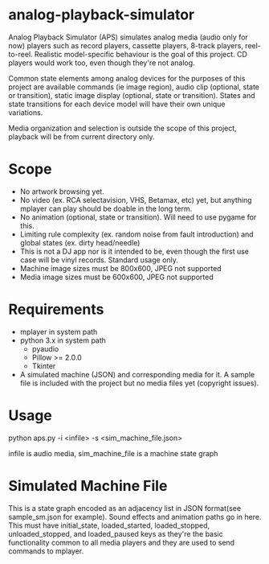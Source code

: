 # analog-playback-simulator

Analog Playback Simulator (APS) simulates analog media (audio only for now) players such as record players, cassette players, 8-track players, reel-to-reel. Realistic model-specific behaviour is the goal of this project. CD players would work too, even though they're not analog.

Common state elements among analog devices for the purposes of this project are available commands (ie image region), audio clip (optional, state or transition), static image display (optional, state or transition). States and state transitions for each device model will have their own unique variations.

Media organization and selection is outside the scope of this project, playback will be from current directory only.

# Scope
* No artwork browsing yet. 
* No video (ex. RCA selectavision, VHS, Betamax, etc) yet, but anything mplayer can play should be doable in the long term.
* No animation (optional, state or transition). Will need to use pygame for this.
* Limiting rule complexity (ex. random noise from fault introduction) and global states (ex. dirty head/needle)
* This is not a DJ app nor is it intended to be, even though the first use case will be vinyl records. Standard usage only.
* Machine image sizes must be 800x600, JPEG not supported
* Media image sizes must be 600x600, JPEG not supported

# Requirements
* mplayer in system path
* python 3.x in system path
    * pyaudio
    * Pillow >= 2.0.0
    * Tkinter
* A simulated machine (JSON) and corresponding media for it. A sample file is included with the project but no media files yet (copyright issues).  

# Usage
python aps.py -i \<infile\> -s \<sim_machine_file.json\>

infile is audio media, sim_machine_file is a machine state graph

# Simulated Machine File
This is a state graph encoded as an adjacency list in JSON format(see sample_sm.json for example).
Sound effects and animation paths go in here. This must have initial_state, loaded_started, loaded_stopped, unloaded_stopped, and loaded_paused keys as they're the basic functionality common to all media players and they are used to send commands to mplayer.
